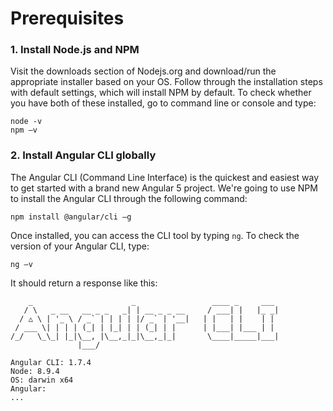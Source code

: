 # Prerequisites 
### 1. Install Node.js and NPM
Visit the downloads section of Nodejs.org and download/run the appropriate installer based on your OS. Follow through the   installation steps with default settings, which will install NPM by default. 
To check whether you have both of these installed, go to command line or console and type:
```
node -v
npm –v
```
### 2. Install Angular CLI globally
The Angular CLI (Command Line Interface) is the quickest and easiest way to get started with a brand new Angular 5 project. 
We're going to use NPM to install the Angular CLI through the following command:
```
npm install @angular/cli –g
```
Once installed, you can access the CLI tool by typing `ng`.  To check the version of your Angular CLI, type:
```
ng –v
```
It should return a response like this:
```
    _                      _                 ____ _     ___
   / \   _ __   __ _ _   _| | __ _ _ __     / ___| |   |_ _|
  / △ \ | '_ \ / _` | | | | |/ _` | '__|   | |   | |    | |
 / ___ \| | | | (_| | |_| | | (_| | |      | |___| |___ | |
/_/   \_\_| |_|\__, |\__,_|_|\__,_|_|       \____|_____|___|
               |___/
    
Angular CLI: 1.7.4
Node: 8.9.4
OS: darwin x64
Angular: 
...
```

